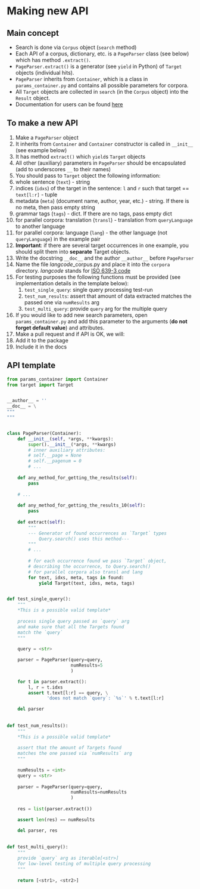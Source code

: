 # Making new API

## Main concept

* Search is done via `Corpus` object (`search` method)
* Each API of a corpus, dictionary, etc. is a `PageParser` class (see below) which has method `.extract()`.
* `PageParser.extract()` is a generator (see `yield` in Python) of `Target` objects (individual hits).
* `PageParser` inherits from `Container`, which is a class in `params_container.py` and contains all possible parameters for corpora.
* All `Target` objects are collected in `search` (in the `Corpus` object) into the `Result` object.
* Documentation for users can be found [here](https://lingcorpora.github.io/lingcorpora.py/docs.html)

## To make a new API
1. Make a `PageParser` object
  1. It inherits from `Container` and `Container` constructor is called in `__init__` (see example below)
  2. It has method `extract()` which `yield`s `Target` objects
  3. All other (auxiliary) parameters in `PageParser` should be encapsulated (add to underscores `__` to their names)
2. You should pass to `Target` object the following information:
  1. whole sentence (`text`) - string
  2. indices (`idxs`) of the target in the sentence: `l` and `r` such that target == `text[l:r]` - tuple
  3. metadata (`meta`) (document name, author, year, etc.) - string. If there is no meta, then pass empty string
  4. grammar tags (`tags`) - dict. If there are no tags, pass empty dict
  5. for parallel corpora: translation (`transl`) - translation from `queryLanguage` to another language
  6. for parallel corpora: language (`lang`) - the other language (not `queryLanguage`) in the example pair
  7. **Important**: if there are several target occurrences in one example, you should split them into **separate** Target objects.
3. Write the docstring `__doc__` and the author `__author__` before `PageParser`
4. Name the file *langcode*\_corpus.py and place it into the `corpora` directory. *langcode* stands for [ISO 639-3 code](https://en.wikipedia.org/wiki/List_of_ISO_639-1_codes)
5. For testing purposes the following functions must be provided (see implementation details in the template below):
    1. `test_single_query`: single query processing test-run
    2. `test_num_results`: assert that amount of data extracted matches the passed one via `numResults` arg
    3. `test_multi_query`: provide `query` arg for the multiple query
6. If you would like to add new search parameters, open `params_container.py` and add this parameter to the arguments (**do not forget default value**) and attributes.
7. Make a pull request and if API is OK, we will:
  1. Add it to the package
  2. Include it in the docs
  
## API template


```python
from params_container import Container
from target import Target


__author__ = ''
__doc__ = \
"""
"""


class PageParser(Container):
    def __init__(self, *args, **kwargs):
        super().__init__(*args, **kwargs)
        # inner auxiliary attributes:
        # self.__page = None
        # self.__pagenum = 0
        # ...
    
    def any_method_for_getting_the_results(self):
        pass
    
    # ...
    
    def any_method_for_getting_the_results_10(self):
        pass
    
    def extract(self):
        """
        --- Generator of found occurrences as `Target` types
            Query.search() uses this method---
        """
        # ...
        
        # for each occurrence found we pass `Target` object,
        # describing the occurrence, to Query.search()
        # for parallel corpora also transl and lang
        for text, idxs, meta, tags in found:
            yield Target(text, idxs, meta, tags)


def test_single_query():
    """
    *This is a possible valid template*
    
    process single query passed as `query` arg
    and make sure that all the Targets found
    match the `query`
    """
    
    query = <str>

    parser = PageParser(query=query,
                        numResults=5
                        )        

    for t in parser.extract():
        l, r = t.idxs
        assert t.text[l:r] == query, \
               'does not match `query`: `%s`' % t.text[l:r]

    del parser
    
    
def test_num_results():
    """
    *This is a possible valid template*
    
    assert that the amount of Targets found
    matches the one passed via `numResults` arg
    """
    
    numResults = <int>
    query = <str>
    
    parser = PageParser(query=query,
                        numResults=numResults
                        )        
    
    res = list(parser.extract())

    assert len(res) == numResults    

    del parser, res
    
    
def test_multi_query():
    """
    provide `query` arg as iterable[<str>]
    for low-level testing of multiple query processing
    """
    
    return [<str1>, <str2>]
```
